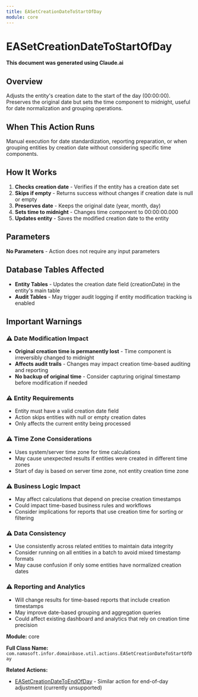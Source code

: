 ```yaml
---
title: EASetCreationDateToStartOfDay
module: core
---
```



<div class='entity-flows'>

# EASetCreationDateToStartOfDay

**This document was generated using Claude.ai**

## Overview

Adjusts the entity's creation date to the start of the day (00:00:00). Preserves the original date but sets the time component to midnight, useful for date normalization and grouping operations.

## When This Action Runs

Manual execution for date standardization, reporting preparation, or when grouping entities by creation date without considering specific time components.

## How It Works

1. **Checks creation date** - Verifies if the entity has a creation date set
2. **Skips if empty** - Returns success without changes if creation date is null or empty
3. **Preserves date** - Keeps the original date (year, month, day)
4. **Sets time to midnight** - Changes time component to 00:00:00.000
5. **Updates entity** - Saves the modified creation date to the entity

## Parameters

**No Parameters** - Action does not require any input parameters

## Database Tables Affected

- **Entity Tables** - Updates the creation date field (creationDate) in the entity's main table
- **Audit Tables** - May trigger audit logging if entity modification tracking is enabled

## Important Warnings

### ⚠️ Date Modification Impact
- **Original creation time is permanently lost** - Time component is irreversibly changed to midnight
- **Affects audit trails** - Changes may impact creation time-based auditing and reporting
- **No backup of original time** - Consider capturing original timestamp before modification if needed

### ⚠️ Entity Requirements
- Entity must have a valid creation date field
- Action skips entities with null or empty creation dates
- Only affects the current entity being processed

### ⚠️ Time Zone Considerations
- Uses system/server time zone for time calculations
- May cause unexpected results if entities were created in different time zones
- Start of day is based on server time zone, not entity creation time zone

### ⚠️ Business Logic Impact
- May affect calculations that depend on precise creation timestamps
- Could impact time-based business rules and workflows
- Consider implications for reports that use creation time for sorting or filtering

### ⚠️ Data Consistency
- Use consistently across related entities to maintain data integrity
- Consider running on all entities in a batch to avoid mixed timestamp formats
- May cause confusion if only some entities have normalized creation dates

### ⚠️ Reporting and Analytics
- Will change results for time-based reports that include creation timestamps
- May improve date-based grouping and aggregation queries
- Could affect existing dashboard and analytics that rely on creation time precision

**Module:** core

**Full Class Name:** `com.namasoft.infor.domainbase.util.actions.EASetCreationDateToStartOfDay`

**Related Actions:**
- [EASetCreationDateToEndOfDay](EASetCreationDateToEndOfDay.md) - Similar action for end-of-day adjustment (currently unsupported)


</div>

